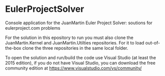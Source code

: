 # EulerProjectSolver
Console application for the JuanMartin Euler Project Solver: soutions for eulerproject.com problems

For the solution in this epository to run you must also clone the JuanMartin.Kernel and JuanMartin.Utilties repositories. 
For it to load out-of-the-box clone the three repositories in the same local folder.

To open the solution and run/build the code use Visual Studio (at least the 2015 edition), if you do not have Visual Studio, you can download the free
community edition at https://www.visualstudio.com/vs/community/
